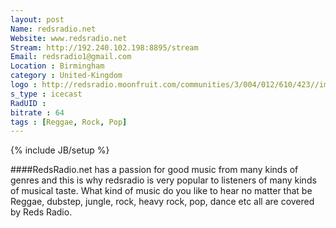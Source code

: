 ```yaml
---
layout: post
Name: redsradio.net
Website: www.redsradio.net 
Stream: http://192.240.102.198:8895/stream
Email: redsradio1@gmail.com 
Location : Birmingham
category : United-Kingdom
logo : http://redsradio.moonfruit.com/communities/3/004/012/610/423//images/4615013412_333x239.png
s_type : icecast
RadUID : 
bitrate : 64
tags : [Reggae, Rock, Pop]
---
```

{% include JB/setup %}

####RedsRadio.net has a passion for good music from many kinds of genres and this is why redsradio is very popular to listeners of many kinds of musical taste. What kind of music do you like to hear no matter that be Reggae, dubstep, jungle, rock, heavy rock, pop, dance etc all are covered by Reds Radio.